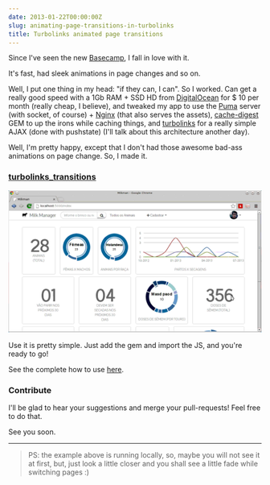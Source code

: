 ```yaml
---
date: 2013-01-22T00:00:00Z
slug: animating-page-transitions-in-turbolinks
title: Turbolinks animated page transitions
---
```


Since I've seen the new [Basecamp][base], I fall in love with it.

It's fast, had sleek animations in page changes and so on.

Well, I put one thing in my head: "if they can, I can". So I worked. Can get a
really good speed with a 1Gb RAM + SSD HD from [DigitalOcean][digital]
for $ 10 per month (really cheap, I believe), and tweaked my app to use
the [Puma][puma] server (with socket, of course) + [Nginx][nginx] (that also
serves the assets), [cache-digest][cache] GEM to up the irons while caching
things, and [turbolinks][turbolinks] for a really simple AJAX (done with pushstate)
(I'll talk about this architecture another day).

Well, I'm pretty happy, except that I don't had those awesome bad-ass animations
on page change. So, I made it.

### [turbolinks_transitions][transitions]

![example](/public/images/turbolinks_transition.gif "Just a cool animated gif with the example!")

Use it is pretty simple. Just add the gem and import the JS, and you're
ready to go!

See the complete how to use [here][usage].

### Contribute

I'll be glad to hear your suggestions and merge your pull-requests! Feel free
to do that.

See you soon.

---

> PS: the example above is running locally, so, maybe you will not see it at first,
> but, just look a little closer and you shall see a little fade while switching
> pages :)

[base]: http://basecamp.com
[digital]: http://digitalocean.com
[puma]: http://puma.io
[nginx]: http://nginx.org/
[cache]: https://github.com/rails/cache_digests
[turbolinks]: https://github.com/rails/turbolinks
[transitions]: https://github.com/caarlos0/turbolinks_transitions
[usage]: https://github.com/caarlos0/turbolinks_transitions#usage
